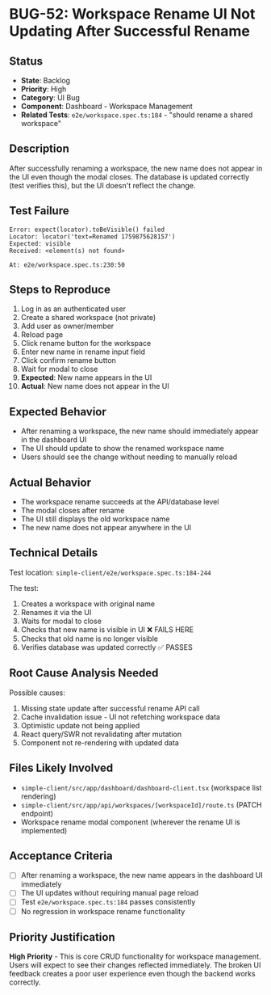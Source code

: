 # BUG-52: Workspace Rename UI Not Updating After Successful Rename

## Status
- **State**: Backlog
- **Priority**: High
- **Category**: UI Bug
- **Component**: Dashboard - Workspace Management
- **Related Tests**: `e2e/workspace.spec.ts:184` - "should rename a shared workspace"

## Description
After successfully renaming a workspace, the new name does not appear in the UI even though the modal closes. The database is updated correctly (test verifies this), but the UI doesn't reflect the change.

## Test Failure
```
Error: expect(locator).toBeVisible() failed
Locator: locator('text=Renamed 1759875628157')
Expected: visible
Received: <element(s) not found>

At: e2e/workspace.spec.ts:230:50
```

## Steps to Reproduce
1. Log in as an authenticated user
2. Create a shared workspace (not private)
3. Add user as owner/member
4. Reload page
5. Click rename button for the workspace
6. Enter new name in rename input field
7. Click confirm rename button
8. Wait for modal to close
9. **Expected**: New name appears in the UI
10. **Actual**: New name does not appear in the UI

## Expected Behavior
- After renaming a workspace, the new name should immediately appear in the dashboard UI
- The UI should update to show the renamed workspace name
- Users should see the change without needing to manually reload

## Actual Behavior
- The workspace rename succeeds at the API/database level
- The modal closes after rename
- The UI still displays the old workspace name
- The new name does not appear anywhere in the UI

## Technical Details
Test location: `simple-client/e2e/workspace.spec.ts:184-244`

The test:
1. Creates a workspace with original name
2. Renames it via the UI
3. Waits for modal to close
4. Checks that new name is visible in UI ❌ FAILS HERE
5. Checks that old name is no longer visible
6. Verifies database was updated correctly ✅ PASSES

## Root Cause Analysis Needed
Possible causes:
1. Missing state update after successful rename API call
2. Cache invalidation issue - UI not refetching workspace data
3. Optimistic update not being applied
4. React query/SWR not revalidating after mutation
5. Component not re-rendering with updated data

## Files Likely Involved
- `simple-client/src/app/dashboard/dashboard-client.tsx` (workspace list rendering)
- `simple-client/src/app/api/workspaces/[workspaceId]/route.ts` (PATCH endpoint)
- Workspace rename modal component (wherever the rename UI is implemented)

## Acceptance Criteria
- [ ] After renaming a workspace, the new name appears in the dashboard UI immediately
- [ ] The UI updates without requiring manual page reload
- [ ] Test `e2e/workspace.spec.ts:184` passes consistently
- [ ] No regression in workspace rename functionality

## Priority Justification
**High Priority** - This is core CRUD functionality for workspace management. Users will expect to see their changes reflected immediately. The broken UI feedback creates a poor user experience even though the backend works correctly.
